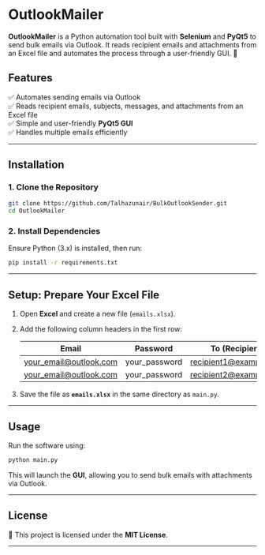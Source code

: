 # **OutlookMailer**

**OutlookMailer** is a Python automation tool built with **Selenium** and **PyQt5** to send bulk emails via Outlook. It reads recipient emails and attachments from an Excel file and automates the process through a user-friendly GUI. 🚀  

## **Features**  
✅ Automates sending emails via Outlook  
✅ Reads recipient emails, subjects, messages, and attachments from an Excel file  
✅ Simple and user-friendly **PyQt5 GUI**  
✅ Handles multiple emails efficiently  

---

## **Installation**  

### **1. Clone the Repository**  
```bash
git clone https://github.com/Talhazunair/BulkOutlookSender.git
cd OutlookMailer
```

### **2. Install Dependencies**  
Ensure Python (3.x) is installed, then run:  
```bash
pip install -r requirements.txt
```

---

## **Setup: Prepare Your Excel File**  

1. Open **Excel** and create a new file (`emails.xlsx`).  
2. Add the following column headers in the first row:  

   | Email | Password | To (Recipient) | Subject | Message | Attachment |
   |-------|---------|---------------|---------|---------|------------|
   | your_email@outlook.com | your_password | recipient1@example.com | 
   | your_email@outlook.com | your_password | recipient2@example.com | 

3. Save the file as **`emails.xlsx`** in the same directory as `main.py`.

---

## **Usage**  

Run the software using:  
```bash
python main.py
```
This will launch the **GUI**, allowing you to send bulk emails with attachments via Outlook.

---

## **License**  
📜 This project is licensed under the **MIT License**.  

---

